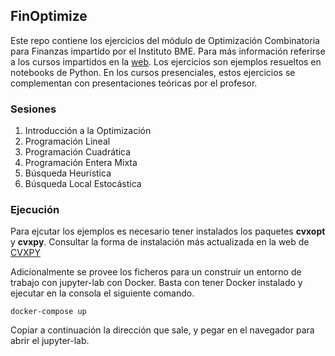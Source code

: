 ## FinOptimize
Este repo contiene los ejercicios del módulo de Optimización Combinatoria para Finanzas impartido por el Instituto BME.  Para más información referirse a los cursos impartidos en la [web](https://aulavirtual.institutobme.es/course/index.php?categoryid=1). Los ejercicios son ejemplos resueltos en notebooks de Python. En los cursos presenciales, estos ejercicios se complementan con presentaciones teóricas por el profesor.

### Sesiones
1. Introducción a la Optimización 
2. Programación Lineal
3. Programación Cuadrática
4. Programación Entera Mixta
5. Búsqueda Heurística
6. Búsqueda Local Estocástica

### Ejecución
Para ejcutar los ejemplos es necesario tener instalados los paquetes **cvxopt** y **cvxpy**. Consultar la forma de instalación más actualizada en la web de [CVXPY](https://www.cvxpy.org/install/index.html)

Adicionalmente se provee los ficheros para un construir un entorno de trabajo con jupyter-lab con Docker. Basta con tener Docker instalado y ejecutar en la consola el siguiente comando.
```
docker-compose up
```
Copiar a continuación la dirección que sale, y pegar en el navegador para abrir el jupyter-lab.

